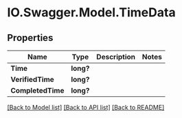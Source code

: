 # IO.Swagger.Model.TimeData
## Properties

Name | Type | Description | Notes
------------ | ------------- | ------------- | -------------
**Time** | **long?** |  | 
**VerifiedTime** | **long?** |  | 
**CompletedTime** | **long?** |  | 

[[Back to Model list]](../README.md#documentation-for-models) [[Back to API list]](../README.md#documentation-for-api-endpoints) [[Back to README]](../README.md)

